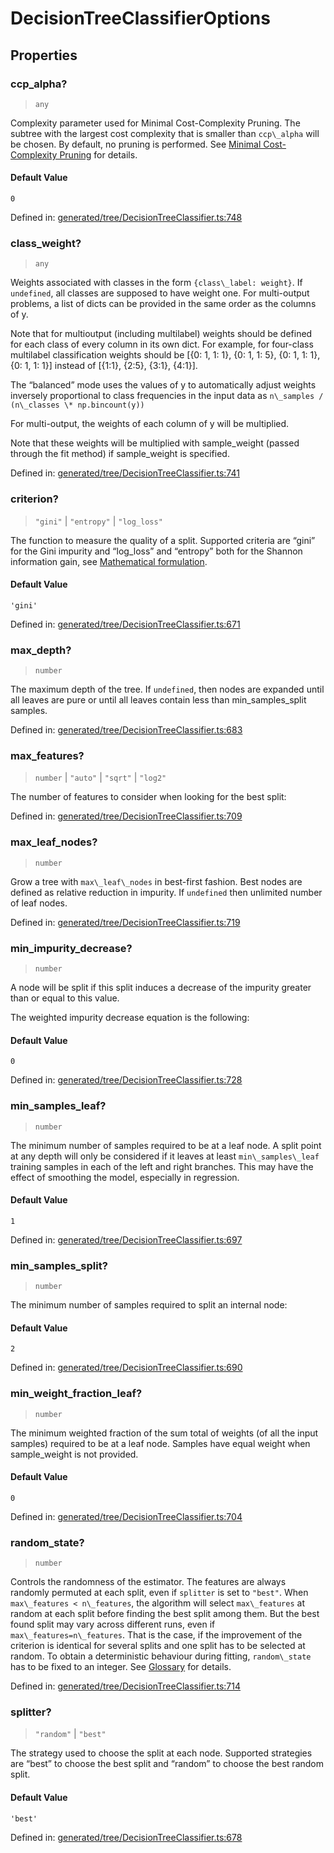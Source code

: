 # DecisionTreeClassifierOptions

## Properties

### ccp\_alpha?

> `any`

Complexity parameter used for Minimal Cost-Complexity Pruning. The subtree with the largest cost complexity that is smaller than `ccp\_alpha` will be chosen. By default, no pruning is performed. See [Minimal Cost-Complexity Pruning](../tree.html#minimal-cost-complexity-pruning) for details.

#### Default Value

`0`

Defined in:  [generated/tree/DecisionTreeClassifier.ts:748](https://github.com/transitive-bullshit/scikit-learn-ts/blob/b59c1ff/packages/sklearn/src/generated/tree/DecisionTreeClassifier.ts#L748)

### class\_weight?

> `any`

Weights associated with classes in the form `{class\_label: weight}`. If `undefined`, all classes are supposed to have weight one. For multi-output problems, a list of dicts can be provided in the same order as the columns of y.

Note that for multioutput (including multilabel) weights should be defined for each class of every column in its own dict. For example, for four-class multilabel classification weights should be \[{0: 1, 1: 1}, {0: 1, 1: 5}, {0: 1, 1: 1}, {0: 1, 1: 1}\] instead of \[{1:1}, {2:5}, {3:1}, {4:1}\].

The “balanced” mode uses the values of y to automatically adjust weights inversely proportional to class frequencies in the input data as `n\_samples / (n\_classes \* np.bincount(y))`

For multi-output, the weights of each column of y will be multiplied.

Note that these weights will be multiplied with sample\_weight (passed through the fit method) if sample\_weight is specified.

Defined in:  [generated/tree/DecisionTreeClassifier.ts:741](https://github.com/transitive-bullshit/scikit-learn-ts/blob/b59c1ff/packages/sklearn/src/generated/tree/DecisionTreeClassifier.ts#L741)

### criterion?

> `"gini"` \| `"entropy"` \| `"log_loss"`

The function to measure the quality of a split. Supported criteria are “gini” for the Gini impurity and “log\_loss” and “entropy” both for the Shannon information gain, see [Mathematical formulation](../tree.html#tree-mathematical-formulation).

#### Default Value

`'gini'`

Defined in:  [generated/tree/DecisionTreeClassifier.ts:671](https://github.com/transitive-bullshit/scikit-learn-ts/blob/b59c1ff/packages/sklearn/src/generated/tree/DecisionTreeClassifier.ts#L671)

### max\_depth?

> `number`

The maximum depth of the tree. If `undefined`, then nodes are expanded until all leaves are pure or until all leaves contain less than min\_samples\_split samples.

Defined in:  [generated/tree/DecisionTreeClassifier.ts:683](https://github.com/transitive-bullshit/scikit-learn-ts/blob/b59c1ff/packages/sklearn/src/generated/tree/DecisionTreeClassifier.ts#L683)

### max\_features?

> `number` \| `"auto"` \| `"sqrt"` \| `"log2"`

The number of features to consider when looking for the best split:

Defined in:  [generated/tree/DecisionTreeClassifier.ts:709](https://github.com/transitive-bullshit/scikit-learn-ts/blob/b59c1ff/packages/sklearn/src/generated/tree/DecisionTreeClassifier.ts#L709)

### max\_leaf\_nodes?

> `number`

Grow a tree with `max\_leaf\_nodes` in best-first fashion. Best nodes are defined as relative reduction in impurity. If `undefined` then unlimited number of leaf nodes.

Defined in:  [generated/tree/DecisionTreeClassifier.ts:719](https://github.com/transitive-bullshit/scikit-learn-ts/blob/b59c1ff/packages/sklearn/src/generated/tree/DecisionTreeClassifier.ts#L719)

### min\_impurity\_decrease?

> `number`

A node will be split if this split induces a decrease of the impurity greater than or equal to this value.

The weighted impurity decrease equation is the following:

#### Default Value

`0`

Defined in:  [generated/tree/DecisionTreeClassifier.ts:728](https://github.com/transitive-bullshit/scikit-learn-ts/blob/b59c1ff/packages/sklearn/src/generated/tree/DecisionTreeClassifier.ts#L728)

### min\_samples\_leaf?

> `number`

The minimum number of samples required to be at a leaf node. A split point at any depth will only be considered if it leaves at least `min\_samples\_leaf` training samples in each of the left and right branches. This may have the effect of smoothing the model, especially in regression.

#### Default Value

`1`

Defined in:  [generated/tree/DecisionTreeClassifier.ts:697](https://github.com/transitive-bullshit/scikit-learn-ts/blob/b59c1ff/packages/sklearn/src/generated/tree/DecisionTreeClassifier.ts#L697)

### min\_samples\_split?

> `number`

The minimum number of samples required to split an internal node:

#### Default Value

`2`

Defined in:  [generated/tree/DecisionTreeClassifier.ts:690](https://github.com/transitive-bullshit/scikit-learn-ts/blob/b59c1ff/packages/sklearn/src/generated/tree/DecisionTreeClassifier.ts#L690)

### min\_weight\_fraction\_leaf?

> `number`

The minimum weighted fraction of the sum total of weights (of all the input samples) required to be at a leaf node. Samples have equal weight when sample\_weight is not provided.

#### Default Value

`0`

Defined in:  [generated/tree/DecisionTreeClassifier.ts:704](https://github.com/transitive-bullshit/scikit-learn-ts/blob/b59c1ff/packages/sklearn/src/generated/tree/DecisionTreeClassifier.ts#L704)

### random\_state?

> `number`

Controls the randomness of the estimator. The features are always randomly permuted at each split, even if `splitter` is set to `"best"`. When `max\_features < n\_features`, the algorithm will select `max\_features` at random at each split before finding the best split among them. But the best found split may vary across different runs, even if `max\_features=n\_features`. That is the case, if the improvement of the criterion is identical for several splits and one split has to be selected at random. To obtain a deterministic behaviour during fitting, `random\_state` has to be fixed to an integer. See [Glossary](../../glossary.html#term-random_state) for details.

Defined in:  [generated/tree/DecisionTreeClassifier.ts:714](https://github.com/transitive-bullshit/scikit-learn-ts/blob/b59c1ff/packages/sklearn/src/generated/tree/DecisionTreeClassifier.ts#L714)

### splitter?

> `"random"` \| `"best"`

The strategy used to choose the split at each node. Supported strategies are “best” to choose the best split and “random” to choose the best random split.

#### Default Value

`'best'`

Defined in:  [generated/tree/DecisionTreeClassifier.ts:678](https://github.com/transitive-bullshit/scikit-learn-ts/blob/b59c1ff/packages/sklearn/src/generated/tree/DecisionTreeClassifier.ts#L678)
